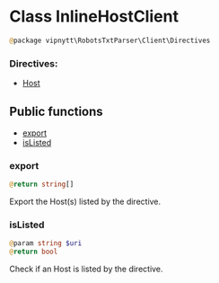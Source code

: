 # Class InlineHostClient
```php
@package vipnytt\RobotsTxtParser\Client\Directives
```

### Directives:
- [Host](../directives.md#host)

## Public functions
- [export](#export)
- [isListed](#islisted)

### export
```php
@return string[]
```
Export the Host(s) listed by the directive.

### isListed
```php
@param string $uri
@return bool
```
Check if an Host is listed by the directive.